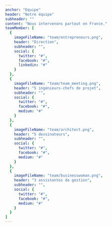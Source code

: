 ```yaml
---
anchor: "Equipe"
header: "Notre équipe"
subheader: ""
content: "Nous intervenons partout en France."
teamMember: [
  {
    imageFileName: "team/entrepreneurs.png",
    header: "Direction",
    subheader: "",
    social: {
      twitter: "#",
      facebook: "#",
      linkedin: "#"
    }
  },
  {
    imageFileName: "team/team_meeting.png",
    header: "5 ingénieurs-chefs de projet",
    subheader: "",
    social: {
      twitter: "#",
      facebook: "#",
      medium: "#"
    }
  },
  {
    imageFileName: "team/architect.png",
    header: "5 dessinateurs",
    subheader: "",
    social: {
      twitter: "#",
      facebook: "#",
      medium: "#"
    }
  },
  {
    imageFileName: "team/businesswoman.png",
    header: "3 assistantes de gestion",
    subheader: "",
    social: {
      twitter: "#",
      facebook: "#",
      medium: "#"
    }
  }
]
---
```

